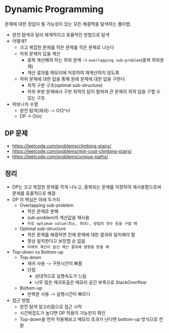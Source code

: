 # Dynamic Programming

문제에 대한 정답이 될 가능성이 있는 모든 해결책을 탐색하는 풀이법.

- 완전 탐색과 달리 체계적이고 효율적인 방법으로 탐색
- 어떻게?
  - 크고 복잡한 문제를 작은 문제를 작은 문제로 나눈다
  - 하위 문제의 답을 계산
    - 중복 계산해야 하는 하위 문제 -> `overlapping sub-problem`(중복 하위문제)
    - 계산 결과를 메모리에 저장하여 재계산하지 않도록
  - 하위 문제에 대한 답을 통해 원래 문제에 대한 답을 구한다
    - 최적 구분 구조(optimal sub-structure)
    - 하위 부분 문제에서 구한 최적의 답이 합쳐져 큰 문제의 최적 답을 구할 수 있는 구조
- 피보나치 수열
  - 완전 탐색(재귀) -> O(2^n)
  - DP -> O(n)

## DP 문제

- https://leetcode.com/problems/climbing-stairs/
- https://leetcode.com/problems/min-cost-climbing-stairs/
- https://leetcode.com/problems/unique-paths/

## 정리

- DP는 크고 복잡한 문제를 작게 나누고, 중복되는 문제를 저장하여 재사용함으로써 문제를 효율적으로 해결
- DP 의 핵심은 아래 두가지
  - Overlapping sub-problem
    - 작은 문제로 분해
    - sub-problem의 계산값을 재사용
    - `주로 optimum value(최소, 최대), 방법의 갯수 등을 구할 때`
  - Optimal sub-structure
    - 작은 문제를 해결하면 전체 문제에 대한 결과와 일치해야 함
    - 항상 일치한다고 보장할 순 없음
    - `미래의 계산이 앞선 계산 결과에 영향을 받을 때`
- Top-down vs Bottom-up
  - Top-down
    - 재귀 사용 -> 구현시간이 빠름
    - 단점
      - 상대적으로 실행속도가 느림
      - 너무 많은 재귀호출은 메모리 공간 부족으로 StackOverflow
  - Bottom-up 
    - 반복문 사용 -> 실행시간이 빠르다
- 접근 방법
  - 완전 탐색 알고리즘으로 접근 시작
  - 시간복잡도가 높다면 DP 적용이 가능한지 확인
  - Top-down을 먼저 적용해보고 메모리 초과가 난다면 bottom-up 방식으로 전환